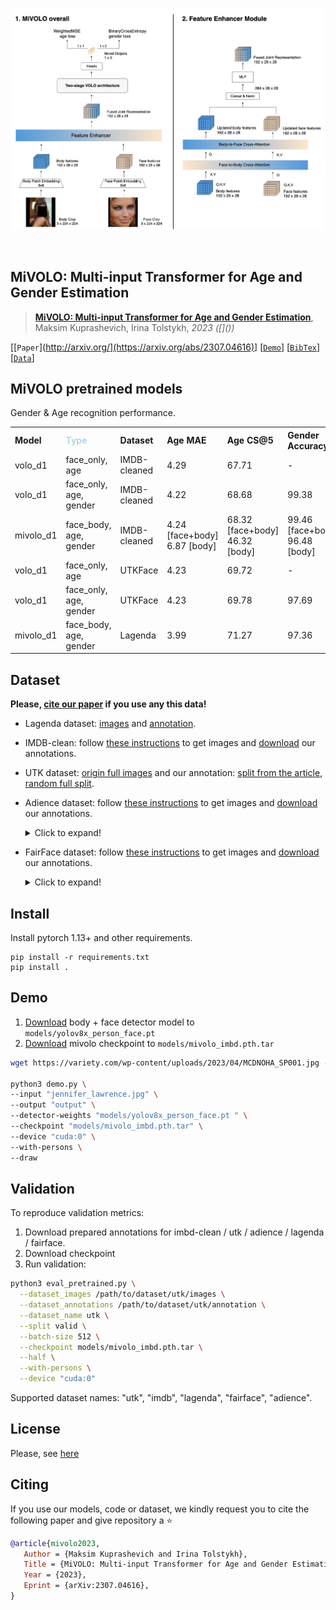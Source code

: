 <div align="center">
<p>
   <a align="center" target="_blank">
   <img width="900" src="./images/MiVOLO.jpg"></a>
</p>
<br>
</div>



## MiVOLO: Multi-input Transformer for Age and Gender Estimation

[//]: # (TODO:)
[//]: [![PWC]()]()

> [**MiVOLO: Multi-input Transformer for Age and Gender Estimation**]([http://arxiv.org/](https://arxiv.org/abs/2307.04616)),
> Maksim Kuprashevich, Irina Tolstykh,
> *2023 &#40;[]&#40;&#41;&#41;*

[[`Paper`](http://arxiv.org/](https://arxiv.org/abs/2307.04616)] [[`Demo`](https://huggingface.co/spaces/iitolstykh/age_gender_estimation_demo)] [[`BibTex`](#citing)] [[`Data`](https://wildchlamydia.github.io/lagenda/)] 


## MiVOLO pretrained models

Gender & Age recognition performance.

<table style="margin: auto">
  <tr>
    <th align="left">Model</th>
    <th align="left" style="color:LightBlue">Type</th>
    <th align="left">Dataset</th>
    <th align="left">Age MAE</th>
    <th align="left">Age CS@5</th>
    <th align="left">Gender Accuracy</th>
    <th align="left">download</th>
  </tr>
  <tr>
    <td>volo_d1</td>
    <td align="left">face_only, age</td>
    <td align="left">IMDB-cleaned</td>
    <td align="left">4.29</td>
    <td align="left">67.71</td>
    <td align="left">-</td>
    <td><a href="https://drive.google.com/file/d/17ysOqgG3FUyEuxrV3Uh49EpmuOiGDxrq/view?usp=drive_link">checkpoint</a></td>
  </tr>
    <tr>
    <td>volo_d1</td>
    <td align="left">face_only, age, gender</td>
    <td align="left">IMDB-cleaned</td>
    <td align="left">4.22</td>
    <td align="left">68.68</td>
    <td align="left">99.38</td>
    <td><a href="https://drive.google.com/file/d/1NlsNEVijX2tjMe8LBb1rI56WB_ADVHeP/view?usp=drive_link">checkpoint</a></td>
  </tr>
    <tr>
    <td>mivolo_d1</td>
    <td align="left">face_body, age, gender</td>
    <td align="left">IMDB-cleaned</td>
    <td align="left">4.24 [face+body]<br>6.87 [body]</td>
    <td align="left">68.32 [face+body]<br>46.32 [body]</td>
    <td align="left">99.46 [face+body]<br>96.48 [body]</td>
    <td><a href="https://drive.google.com/file/d/11i8pKctxz3wVkDBlWKvhYIh7kpVFXSZ4/view?usp=drive_link">checkpoint</a></td>
  </tr>
  <tr>
    <td>volo_d1</td>
    <td align="left">face_only, age</td>
    <td align="left">UTKFace</td>
    <td align="left">4.23</td>
    <td align="left">69.72</td>
    <td align="left">-</td>
    <td><a href="https://drive.google.com/file/d/1LtDfAJrWrw-QA9U5IuC3_JImbvAQhrJE/view?usp=drive_link">checkpoint</a></td>
  </tr>
    <tr>
    <td>volo_d1</td>
    <td align="left">face_only, age, gender</td>
    <td align="left">UTKFace</td>
    <td align="left">4.23</td>
    <td align="left">69.78</td>
    <td align="left">97.69</td>
    <td><a href="https://drive.google.com/file/d/1hKFmIR6fjHMevm-a9uPEAkDLrTAh-W4D/view?usp=drive_link">checkpoint</a></td>
  </tr>
  <tr>
    <td>mivolo_d1</td>
    <td align="left">face_body, age, gender</td>
    <td align="left">Lagenda</td>
    <td align="left">3.99</td>
    <td align="left">71.27</td>
    <td align="left">97.36</td>
    <td><a href="https://huggingface.co/spaces/iitolstykh/demo">demo</a></td>
  </tr>
<tr>

</table>


## Dataset

**Please, [cite our paper](#citing) if you use any this data!**

- Lagenda dataset: [images](https://drive.google.com/file/d/1QXO0NlkABPZT6x1_0Uc2i6KAtdcrpTbG/view?usp=sharing) and [annotation](https://drive.google.com/file/d/1mNYjYFb3MuKg-OL1UISoYsKObMUllbJx/view?usp=sharing).
- IMDB-clean: follow [these instructions](https://github.com/yiminglin-ai/imdb-clean) to get images and [download](https://drive.google.com/file/d/17uEqyU3uQ5trWZ5vRJKzh41yeuDe5hyL/view?usp=sharing) our annotations.
- UTK dataset: [origin full images](https://susanqq.github.io/UTKFace/) and our annotation: [split from the article](https://drive.google.com/file/d/1Fo1vPWrKtC5bPtnnVWNTdD4ZTKRXL9kv/view?usp=sharing), [random full split](https://drive.google.com/file/d/177AV631C3SIfi5nrmZA8CEihIt29cznJ/view?usp=sharing).
- Adience dataset: follow [these instructions](https://talhassner.github.io/home/projects/Adience/Adience-data.html) to get images and [download](https://drive.google.com/file/d/1wS1Q4FpksxnCR88A1tGLsLIr91xHwcVv/view?usp=sharing) our annotations.
   <details>
      <summary>Click to expand!</summary>

   After downloading them, your `data` directory should look something like this:

   ```console
   data
   └── Adience
       ├── annotations  (folder with our annotations)
       ├── aligned      (will not be used)
       ├── faces
       ├── fold_0_data.txt
       ├── fold_1_data.txt
       ├── fold_2_data.txt
       ├── fold_3_data.txt
       └── fold_4_data.txt
   ```

   We use coarse aligned images from `faces/` dir.

   Using our detector we found a face bbox for each image (see [tools/prepare_adience.py](tools/prepare_adience.py)).

   This dataset has five folds. The performance metric is accuracy on five-fold cross validation.

   | images before removal | fold 0 | fold 1 | fold 2 | fold 3 | fold 4 |
   | --------------------- | ------ | ------ | ------ | ------ | ------ |
   | 19,370                | 4,484  | 3,730  | 3,894  | 3,446  | 3,816  |

   Not complete data

   | only age not found | only gender not found | SUM           |
   | ------------------ | --------------------- | ------------- |
   | 40                 | 1170                  | 1,210 (6.2 %) |

   Removed data

   | failed to process image | age and gender not found | SUM         |
   | ----------------------- | ------------------------ | ----------- |
   | 0                       | 708                      | 708 (3.6 %) |

   Genders

   | female | male  |
   | ------ | ----- |
   | 9,372  | 8,120 |

   Ages (8 classes) after mapping to not intersected ages intervals

   | 0-2   | 4-6   | 8-12  | 15-20 | 25-32 | 38-43 | 48-53 | 60-100 |
   | ----- | ----- | ----- | ----- | ----- | ----- | ----- | ------ |
   | 2,509 | 2,140 | 2,293 | 1,791 | 5,589 | 2,490 | 909   | 901    |

   </details>

- FairFace dataset: follow [these instructions](https://github.com/joojs/fairface) to get images and [download](https://drive.google.com/file/d/1EdY30A1SQmox96Y39VhBxdgALYhbkzdm/view?usp=drive_link) our annotations.
    <details>
      <summary>Click to expand!</summary>

    After downloading them, your `data` directory should look something like this:

    ```console
    data
    └── FairFace
       ├── annotations  (folder with our annotations)
       ├── fairface-img-margin025-trainval   (will not be used)
           ├── train
           ├── val
       ├── fairface-img-margin125-trainval
           ├── train
           ├── val
       ├── fairface_label_train.csv
       ├── fairface_label_val.csv

    ```

    We use aligned images from `fairface-img-margin125-trainval/` dir.

    Using our detector we found a face bbox for each image and added a person bbox if it was possible (see [tools/prepare_fairface.py](tools/prepare_fairface.py)).

    This dataset has 2 splits: train and val. The performance metric is accuracy on validation.

    | images train | images val |
    | ------------ | ---------- |
    | 86,744       | 10,954     |

    Genders for **validation**

    | female | male  |
    | ------ | ----- |
    | 5,162  | 5,792 |

    Ages for **validation** (9 classes):

    | 0-2 | 3-9   | 10-19 | 20-29 | 30-39 | 40-49 | 50-59 | 60-69 | 70+ |
    | --- | ----- | ----- | ----- | ----- | ----- | ----- | ----- | --- |
    | 199 | 1,356 | 1,181 | 3,300 | 2,330 | 1,353 | 796   | 321   | 118 |

    </details>

## Install

Install pytorch 1.13+ and other requirements.

```
pip install -r requirements.txt
pip install .
```


## Demo

1. [Download](https://drive.google.com/file/d/1CGNCkZQNj5WkP3rLpENWAOgrBQkUWRdw/view) body + face detector model to `models/yolov8x_person_face.pt`
2. [Download](https://drive.google.com/file/d/11i8pKctxz3wVkDBlWKvhYIh7kpVFXSZ4/view) mivolo checkpoint to `models/mivolo_imbd.pth.tar`

```bash
wget https://variety.com/wp-content/uploads/2023/04/MCDNOHA_SP001.jpg -O jennifer_lawrence.jpg

python3 demo.py \
--input "jennifer_lawrence.jpg" \
--output "output" \
--detector-weights "models/yolov8x_person_face.pt " \
--checkpoint "models/mivolo_imbd.pth.tar" \
--device "cuda:0" \
--with-persons \
--draw

```

## Validation

To reproduce validation metrics:

1. Download prepared annotations for imbd-clean / utk / adience / lagenda  / fairface.
2. Download checkpoint
3. Run validation:

```bash
python3 eval_pretrained.py \
  --dataset_images /path/to/dataset/utk/images \
  --dataset_annotations /path/to/dataset/utk/annotation \
  --dataset_name utk \
  --split valid \
  --batch-size 512 \
  --checkpoint models/mivolo_imbd.pth.tar \
  --half \
  --with-persons \
  --device "cuda:0"
````

Supported dataset names: "utk", "imdb", "lagenda", "fairface", "adience".

## License

Please, see [here](./license)


## Citing

If you use our models, code or dataset, we kindly request you to cite the following paper and give repository a :star:

```bibtex
@article{mivolo2023,
   Author = {Maksim Kuprashevich and Irina Tolstykh},
   Title = {MiVOLO: Multi-input Transformer for Age and Gender Estimation},
   Year = {2023},
   Eprint = {arXiv:2307.04616},
}
```
